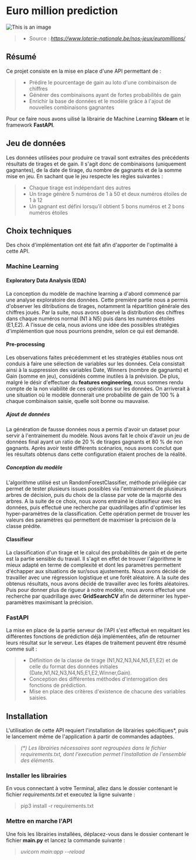 # Euro million prediction

![This is an image](https://lonalo-v.azureedge.net/-/media/domain/brands/eum_logo_dark_1line.png)

> * Source : *https://www.loterie-nationale.be/nos-jeux/euromillions/*

## Résumé

Ce projet consiste en la mise en place d'une API permettant de :
>   * Prédire le pourcentage de gain au loto d'une combinaison de chiffres 
>   * Générer des combinaisons ayant de fortes probabilités de gain
>   * Enrichir la base de données et le modèle grâce à l'ajout de nouvelles combinaisons gagnantes

Pour ce faire nous avons uilisé la librairie de Machine Learning __Sklearn__  et le framework __FastAPI__.

## Jeu de données

Les données utilisées pour produire ce travail sont extraites des précédents résultats de tirages et de gain. Il s'agit donc de combinaisons (uniquement gagnantes), de la date de tirage, du nombre de gagnants et de la somme mise en jeu. En sachant que le jeu respecte les règles suivantes :
> * Chaque tirage est indépendant des autres
> * Un tirage génère 5 numéros de 1 à 50 et deux numéros étoiles de 1 à 12
> * Un gagnant est défini lorsqu’il obtient 5 bons numéros et 2 bons numéros étoiles

## Choix techniques 

Des choix d'implémentation ont été fait afin d'apporter de l'optimalité à cette API.

### Machine Learning

#### Exploratory Data Analysis (EDA)

La conception du modèle de machine learning a d'abord commencé par une analyse exploratoire des données. Cette première partie nous a permis d'observer les ditributions de tirages, notamment la répartition générale des chiffres joués. Par la suite, nous avons observé la distribution des chiffres dans chaque numéros normal (N1 à N5) puis dans les numéros étoiles (E1,E2). A l'issue de cela, nous avions une idée des possibles stratégies d'implémention que nous pourrions prendre, selon ce qui est demandé. 

#### Pre-processing

Les observations faites précédemment et les stratégies établies nous ont conduis à faire une sélection de variables sur les données. Cela consistait ainsi à la suppression des variables Date, Winners (nombre de gagnants) et Gain (somme en jeu), considérés comme inutiles à la prévision. De plus, malgré le désir d'effectuer du __features engineering__, nous sommes rendu compte de la non viabilité de ces opérations sur les données. On arriverait à une situation où le modèle donnerait une probabilité de gain de 100 % à chaque combinaison saisie, quelle soit bonne ou mauvaise.

##### Ajout de données

La génération de fausse données nous a permis d'avoir un dataset pour servir à l'entrainement du modèle. Nous avons fait le choix d'avoir un jeu de données final ayant un ratio de 20 % de tirages gagnants et 80 % de non gagnants. Après avoir testé différents scénarios, nous avons conclut que les résultats obtenus dans cette configuration étaient proches de la réalité. 

##### Conception du modèle

L'algorithme utilisé est un RandomForestClassifier, méthode privilégiée car permet de tester plusieurs issues possibles via l'entrainement de plusieurs arbres de décision, puis du choix de la classe par vote de la majorité des arbres. A la suite de ce choix, nous avons entrainé le classifieur avec les données, puis effectué une recherche par quadrillages afin d'optimiser les hyper-paramètres de la classification. Cette opération permet de trouver les valeurs des paramètres qui permettent de maximiser la précision de la classe prédite.  

#### Classifieur

La classification d'un tirage et le calcul des probabilités de gain et de perte est la partie sensible du travail. Il s'agit en effet de trouver l'algorithme le mieux adapté en terme de complexité et dont les paramètres permettent d'échapper aux situations de sur/sous ajustements. Nous avons décidé de travailler avec une régression logistique et une forêt aléatoire. A la suite des obtenus résultats, nous avons décidé de travailler avec les forêts aléatoires. Puis pour donner plus de rigueur à notre modèle, nous avons effectué une recherche par quadrillage avec __GridSearchCV__ afin de déterminer les hyper-paramètres maximisant la précision.


### FastAPI

La mise en place de la partie serveur de l'API s'est effectué en requêtant les différentes fonctions de prédiction déjà implémentées, afin de retourner leurs résultat sur le serveur. Les étapes de traitement peuvent être résumé comme suit :
> * Définition de la classe de tirage (N1,N2,N3,N4,N5,E1,E2) et de celle du format des données initiales (Date,N1,N2,N3,N4,N5,E1,E2,Winner,Gain).
> * Conception des différentes méthodes d'interrogation des fonctions de prédiction.
> * Mise en place des critères d'existence de chacune des variables saisies.

## Installation

L'utilisation de cette API requiert l'installation de librairies spécifiques*, puis le lancement même de l'application à partir de commandes adaptées. 

> *(\*) Les librairies nécessaires sont regroupées dans le fichier requirements.txt, dont l'execution permet l'installation de l'ensemble des éléments.*

### Installer les librairies

En vous connectant à votre Terminal, allez dans le dossier contenant le fichier *requirements.txt* et executez la ligne suivante :

> pip3 install -r requirements.txt

### Mettre en marche l'API

Une fois les librairies installées, déplacez-vous dans le dossier contenant le fichier __main.py__ et lancez la commande suivante :
> *uvicorn main:app --reload*
